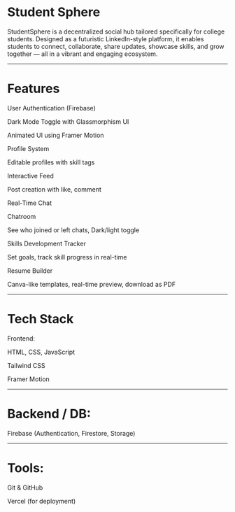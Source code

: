 # Student Sphere

StudentSphere is a decentralized social hub tailored specifically for college students. Designed as a futuristic LinkedIn-style platform, it enables students to connect, collaborate, share updates, showcase skills, and grow together — all in a vibrant and engaging ecosystem.

---

# Features
User Authentication (Firebase)

Dark Mode Toggle with Glassmorphism UI

Animated UI using Framer Motion

Profile System

Editable profiles with skill tags

Interactive Feed

Post creation with like, comment

Real-Time Chat

Chatroom

See who joined or left chats, Dark/light toggle

Skills Development Tracker

Set goals, track skill progress in real-time

Resume Builder

Canva-like templates, real-time preview, download as PDF

---

# Tech Stack

Frontend:

HTML, CSS, JavaScript

Tailwind CSS

Framer Motion

---

# Backend / DB:

Firebase (Authentication, Firestore, Storage)

---

# Tools:

Git & GitHub

Vercel (for deployment)
